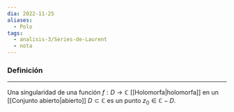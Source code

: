 ```yaml
---
dia: 2022-11-25
aliases:
  - Polo
tags:
  - analisis-3/Series-de-Laurent
  - nota
---
```

### Definición
---
Una singularidad de una función $f : D \to \mathbb{C}$ [[Holomorfa|holomorfa]] en un [[Conjunto abierto|abierto]] $D \subset \mathbb{C}$ es un punto $z_0 \in \mathbb{C} - D$.